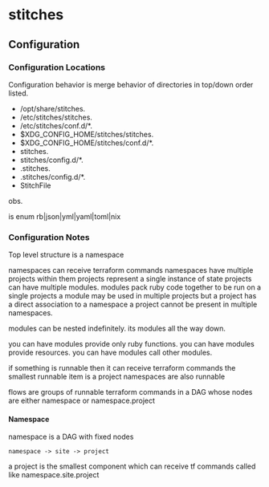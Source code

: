 # stitches

## Configuration

### Configuration Locations

Configuration behavior is merge behavior of directories in top/down order listed.

- /opt/share/stitches.<ext>
- /etc/stitches/stitches.<ext>
- /etc/stitches/conf.d/\*.<ext>
- $XDG_CONFIG_HOME/stitches/stitches.<ext>
- $XDG_CONFIG_HOME/stitches/conf.d/\*.<ext>
- stitches.<ext>
- stitches/config.d/\*.<ext>
- .stitches.<ext>
- .stitches/config.d/\*.<ext>
- StitchFile

obs.

<ext> is enum rb|json|yml|yaml|toml|nix

### Configuration Notes

Top level structure is a namespace

namespaces can receive terraform commands
namespaces have multiple projects within them
projects represent a single instance of state
projects can have multiple modules.
modules pack ruby code together to be run on a single projects
a module may be used in multiple projects but a project has a direct association to a namespace
a project cannot be present in multiple namespaces.

modules can be nested indefinitely.
its modules all the way down.

you can have modules provide only ruby functions.
you can have modules provide resources.
you can have modules call other modules.

if something is runnable then it can receive terraform commands
the smallest runnable item is a project
namespaces are also runnable

flows are groups of runnable terraform commands in a DAG
whose nodes are either namespace or namespace.project

#### Namespace

namespace is a DAG with fixed nodes

```
namespace -> site -> project
```

a project is the smallest component which can receive tf commands
called like namespace.site.project

